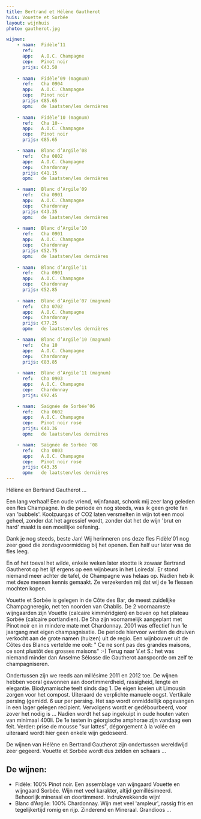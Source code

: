 ```yaml
---
title: Bertrand et Hélène Gautherot
huis: Vouette et Sorbée
layout: wijnhuis
photo: gautherot.jpg

wijnen:
    - naam:  Fidèle’11 
      ref:   
      app:   A.O.C. Champagne
      cep:   Pinot noir 
      prijs: €43.50
    
    - naam:  Fidèle’09 (magnum)
      ref:   Cha 0904
      app:   A.O.C. Champagne
      cep:   Pinot noir 
      prijs: €85.65
      opm:   de laatsten/les dernières
      
    - naam:  Fidèle’10 (magnum)
      ref:   Cha 10-- 
      app:   A.O.C. Champagne
      cep:   Pinot noir
      prijs: €85.65

    - naam:  Blanc d’Argile’08 
      ref:   Cha 0802 
      app:   A.O.C. Champagne 
      cep:   Chardonnay
      prijs: €41.15
      opm:   de laatsten/les dernières

    - naam:  Blanc d’Argile’09 
      ref:   Cha 0901 
      app:   A.O.C. Champagne 
      cep:   Chardonnay
      prijs: €43.35
      opm:   de laatsten/les dernières
      
    - naam:  Blanc d’Argile’10 
      ref:   Cha 0901 
      app:   A.O.C. Champagne 
      cep:   Chardonnay
      prijs: €52.75
      opm:   de laatsten/les dernières
      
    - naam:  Blanc d’Argile’11
      ref:   Cha 0901 
      app:   A.O.C. Champagne 
      cep:   Chardonnay
      prijs: €52.85
 
    - naam:  Blanc d’Argile’07 (magnum) 
      ref:   Cha 0702 
      app:   A.O.C. Champagne 
      cep:   Chardonnay
      prijs: €77.25
      opm:   de laatsten/les dernières

    - naam:  Blanc d’Argile’10 (magnum) 
      ref:   Cha 10
      app:   A.O.C. Champagne 
      cep:   Chardonnay
      prijs: €83.85
      
    - naam:  Blanc d’Argile’11 (magnum) 
      ref:   Cha 0903 
      app:   A.O.C. Champagne 
      cep:   Chardonnay
      prijs: €92.45

    - naam:  Saignée de Sorbée’06
      ref:   Cha 0602 
      app:   A.O.C. Champagne 
      cep:   Pinot noir rosé 
      prijs: €41.36
      opm:   de laatsten/les dernières

    - naam:  Saignée de Sorbée ‘08
      ref:   Cha 0803 
      app:   A.O.C. Champagne
      cep:   Pinot noir rosé 
      prijs: €43.35
      opm:   de laatsten/les dernières
---
```

Hélène en Bertrand Gautherot ...

Een lang verhaal! Een oude vriend, wijnfanaat, schonk mij zeer lang geleden een fles Champagne. In die periode en nog steeds, was ik geen grote fan van 'bubbels'.
Koolzuurgas of CO2 laten versmelten in wijn tot een mooi geheel, zonder dat het agressief wordt, zonder dat het de wijn 'brut en hard' maakt is een moeilijke oefening.

Dank je nog steeds, beste Jan! Wij herinneren ons deze fles Fidèle'01 nog zeer goed die zondagvoormiddag bij het openen. Een half uur later was de fles leeg.

En of het toeval het wilde, enkele weken later stootte ik zowaar Bertrand Gautherot op het lijf ergens op een wijnbeurs in het Loiredal. Er stond niemand meer achter de tafel, de Champagne was helaas op.
Nadien heb ik met deze mensen kennis gemaakt. Ze verzekerden mij dat wij de 1e flessen mochten kopen.

Vouette et Sorbée is gelegen in de Côte des Bar, de meest zuidelijke Champagneregio, net ten noorden van Chablis. De 2 voornaamste wijngaarden zijn Vouette (calcaire kimméridgien) en boven op het plateau
Sorbée (calcaire portlandien). De 5ha zijn voornamelijk aangeplant met Pinot noir en in mindere mate met Chardonnay. 2001 was effectief hun 1e jaargang met eigen champagnisatie. 
De periode hiervoor werden de druiven verkocht aan de grote namen (huizen) uit de regio. Een wijnbouwer uit de Côtes des Blancs vertelde me ooit: " Ce ne sont pas des grandes maisons,
ce sont plustôt des grosses maisons" :-)
Terug naar V.et S.: het was niemand minder dan Anselme Sélosse die Gautherot aanspoorde om zelf te champagniseren.

Ondertussen zijn we reeds aan millésime 2011 en 2012 toe. De wijnen hebben vooral gewonnen aan doortimmerdheid, rassigheid, lengte en elegantie.
Biodynamische teelt sinds dag 1. De eigen koeien uit Limousin zorgen voor het compost. Uiteraard de verplichte manuele oogst. Vertikale persing (gemidd. 6 uur per persing.
Het sap wordt onmiddellijk opgevangen in een lager gelegen recipient. Vervolgens wordt er gedébourbeerd, voor zover het nodig is ...
Nadien wordt het sap ingekuipt in oude houten vaten van minimaal 400li. De 1e testen in géorgische amphorae zijn vandaag een feit.
Verder: prise de mousse "sur lattes", dégorgement à la volée en uiteraard wordt hier geen enkele wijn gedoseerd.

De wijnen van Hélène en Bertrand Gautherot zijn ondertussen wereldwijd zeer gegeerd. Vouette et Sorbée wordt dus zelden en schaars ... 

De wijnen:
----------
* Fidèle: 100% Pinot noir. Een assemblage van wijngaard Vouette en wijngaard Sorbée. Wijn met veel karakter, altijd gemillésimeerd. Behoorlijk mineraal en doortimmerd. Indrukwekkende wijn!
* Blanc d'Argile: 100% Chardonnay. Wijn met veel 'ampleur', rassig fris en tegelijkertijd romig en rijp. Zinderend en Mineraal. Grandioos ...

